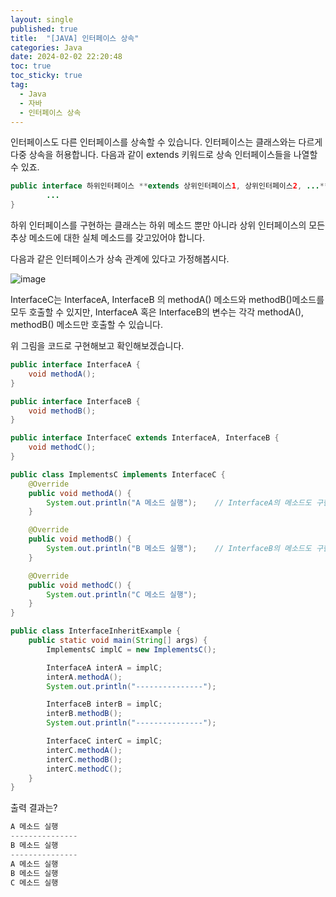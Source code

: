 ```yaml
---
layout: single
published: true
title:  "[JAVA] 인터페이스 상속"
categories: Java
date: 2024-02-02 22:20:48
toc: true
toc_sticky: true
tag:   
  - Java
  - 자바
  - 인터페이스 상속
---
```


인터페이스도 다른 인터페이스를 상속할 수 있습니다. 인터페이스는 클래스와는 다르게 다중 상속을 허용합니다. 다음과 같이 extends 키워드로 상속 인터페이스들을 나열할 수 있죠.

```java
public interface 하위인터페이스 **extends 상위인터페이스1, 상위인터페이스2, ...** { 
		...
}
```

하위 인터페이스를 구현하는 클래스는 하위 메소드 뿐만 아니라 상위 인터페이스의 모든 추상 메소드에 대한 실체 메소드를 갖고있어야 합니다. 

다음과 같은 인터페이스가 상속 관계에 있다고 가정해봅시다.

![image](https://github.com/BaxDailyGit/BaxDailyGit/assets/99312529/8cd71336-6342-4c9f-acdd-e8d74a1428a6)


InterfaceC는 InterfaceA, InterfaceB 의 methodA() 메소드와 methodB()메소드를 모두 호출할 수 있지만, InterfaceA 혹은 InterfaceB의 변수는 각각 methodA(), methodB() 메소드만 호출할 수 있습니다. 

위 그림을 코드로 구현해보고 확인해보겠습니다. 

```java
public interface InterfaceA {
    void methodA();
}
```

```java
public interface InterfaceB {
    void methodB();
}
```

```java
public interface InterfaceC extends InterfaceA, InterfaceB {
    void methodC();
}
```

```java
public class ImplementsC implements InterfaceC {
    @Override
    public void methodA() {
        System.out.println("A 메소드 실행");    // InterfaceA의 메소드도 구현필요
    }

    @Override
    public void methodB() {
        System.out.println("B 메소드 실행");    // InterfaceB의 메소드도 구현필요
    }

    @Override
    public void methodC() {
        System.out.println("C 메소드 실행");
    }
}
```

```java
public class InterfaceInheritExample {
    public static void main(String[] args) {
        ImplementsC implC = new ImplementsC();

        InterfaceA interA = implC;
        interA.methodA();
        System.out.println("---------------");

        InterfaceB interB = implC;
        interB.methodB();
        System.out.println("---------------");

        InterfaceC interC = implC;
        interC.methodA();
        interC.methodB();
        interC.methodC();
    }
}
```
출력 결과는?

```java
A 메소드 실행
---------------
B 메소드 실행
---------------
A 메소드 실행
B 메소드 실행
C 메소드 실행
```